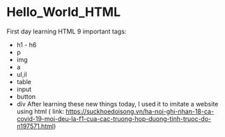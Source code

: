 # Hello_World_HTML
First day learning HTML
9 important tags:
 - h1 - h6
 - p
 - img
 - a
 - ul,il
 - table
 - input
 - button
 - div
After learning these new things today, I used it to imitate a website using html ( link: https://suckhoedoisong.vn/ha-noi-ghi-nhan-18-ca-covid-19-moi-deu-la-f1-cua-cac-truong-hop-duong-tinh-truoc-do-n197571.html)
